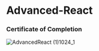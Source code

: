 # Advanced-React

### Certificate of Completion

![AdvancedReact (1)1024_1](https://user-images.githubusercontent.com/22509998/229832661-a97d4775-8b4b-47b1-89b9-d8129289286c.jpg)

